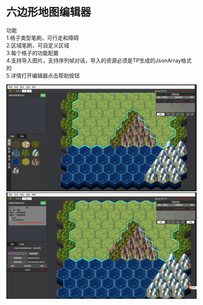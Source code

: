 # 六边形地图编辑器

功能<br>
1.格子类型笔刷，可行走和障碍<br>
2.区域笔刷，可自定义区域<br>
3.每个格子的功能配置<br>
4.支持导入图片，支持序列帧对话，导入的资源必须是TP生成的JsonArray格式的<br>
5.详情打开编辑器点击帮助按钮<br>

![Example Image](Images/image1.png)
![Example Image](Images/image2.png)

